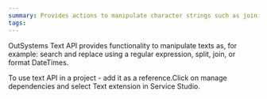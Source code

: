 ```yaml
---
summary: Provides actions to manipulate character strings such as joining, splitting, search and replace using regular expressions, and custom formatting of DateTime expressions.
tags: 
---
```


OutSystems Text API provides functionality to manipulate texts as, for example: search and replace using a regular expression, split, join, or format DateTimes.

To use text API in a project - add it as a reference.Click on manage dependencies and select Text extension in Service Studio.

